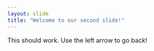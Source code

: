 ```yaml
---
layout: slide
title: "Welcome to our second slide!"
---
```

This should work.
Use the left arrow to go back!
